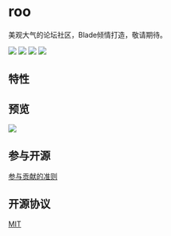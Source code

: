 # roo

美观大气的论坛社区，Blade倾情打造，敬请期待。

![](https://img.shields.io/badge/roo-v0.0.1-blue.svg)
![](https://img.shields.io/badge/language-java-orange.svg)
![](https://img.shields.io/badge/blade-v2.0.1-pink.svg)
![](https://img.shields.io/badge/license-MIT-000000.svg)

## 特性

## 预览

<img src="https://i.loli.net/2017/08/02/5980a8e8bdd68.png" />

## 参与开源

[参与贡献的准则]()

## 开源协议

[MIT](LICENSE)
